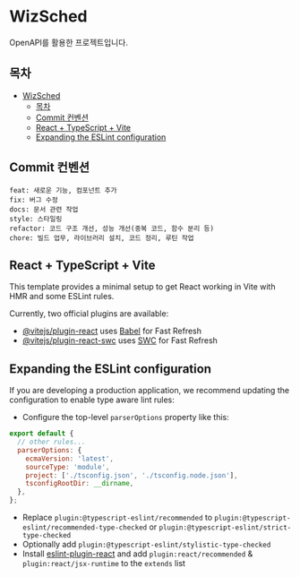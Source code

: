 # WizSched

OpenAPI를 활용한 프로젝트입니다.

## 목차

- [WizSched](#wizsched)
  - [목차](#목차)
  - [Commit 컨벤션](#commit-컨벤션)
  - [React + TypeScript + Vite](#react--typescript--vite)
  - [Expanding the ESLint configuration](#expanding-the-eslint-configuration)

## Commit 컨벤션

```
feat: 새로운 기능, 컴포넌트 추가
fix: 버그 수정
docs: 문서 관련 작업
style: 스타일링
refactor: 코드 구조 개선, 성능 개선(중복 코드, 함수 분리 등)
chore: 빌드 업무, 라이브러리 설치, 코드 정리, 루틴 작업
```

## React + TypeScript + Vite

This template provides a minimal setup to get React working in Vite with HMR and some ESLint rules.

Currently, two official plugins are available:

- [@vitejs/plugin-react](https://github.com/vitejs/vite-plugin-react/blob/main/packages/plugin-react/README.md) uses [Babel](https://babeljs.io/) for Fast Refresh
- [@vitejs/plugin-react-swc](https://github.com/vitejs/vite-plugin-react-swc) uses [SWC](https://swc.rs/) for Fast Refresh

## Expanding the ESLint configuration

If you are developing a production application, we recommend updating the configuration to enable type aware lint rules:

- Configure the top-level `parserOptions` property like this:

```js
export default {
  // other rules...
  parserOptions: {
    ecmaVersion: 'latest',
    sourceType: 'module',
    project: ['./tsconfig.json', './tsconfig.node.json'],
    tsconfigRootDir: __dirname,
  },
};
```

- Replace `plugin:@typescript-eslint/recommended` to `plugin:@typescript-eslint/recommended-type-checked` or `plugin:@typescript-eslint/strict-type-checked`
- Optionally add `plugin:@typescript-eslint/stylistic-type-checked`
- Install [eslint-plugin-react](https://github.com/jsx-eslint/eslint-plugin-react) and add `plugin:react/recommended` & `plugin:react/jsx-runtime` to the `extends` list
